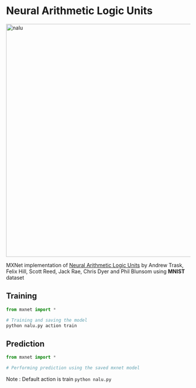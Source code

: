 # Neural Arithmetic Logic Units

<img width="636" alt="nalu" src="https://user-images.githubusercontent.com/4949778/43858491-d228e740-9b6b-11e8-82ad-f4cd8f48d01c.png">

MXNet implementation of [Neural Arithmetic Logic Units](https://arxiv.org/abs/1808.00508) by Andrew Trask, Felix Hill, Scott Reed, Jack Rae, Chris Dyer and Phil Blunsom using **MNIST** dataset 

## Training 

```python
from mxnet import *

# Training and saving the model
python nalu.py action train

```
## Prediction

```python
from mxnet import *

# Performing prediction using the saved mxnet model
```

Note : Default action is train ```python nalu.py ```
